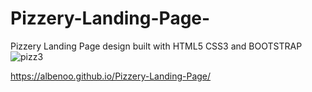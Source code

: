 # Pizzery-Landing-Page-
Pizzery Landing Page design  built with HTML5 CSS3 and BOOTSTRAP
![pizz3](https://user-images.githubusercontent.com/58092596/82156864-3cb4bb00-987e-11ea-9a41-a9e524420e58.png)

https://albenoo.github.io/Pizzery-Landing-Page/
